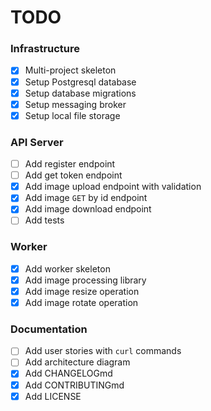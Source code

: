 # TODO

### Infrastructure

* [x] Multi-project skeleton
* [x] Setup Postgresql database
* [x] Setup database migrations
* [x] Setup messaging broker
* [x] Setup local file storage

### API Server

* [ ] Add register endpoint
* [ ] Add get token endpoint
* [x] Add image upload endpoint with validation
* [x] Add image `GET` by id endpoint
* [x] Add image download endpoint
* [ ] Add tests

### Worker

* [x] Add worker skeleton
* [x] Add image processing library
* [x] Add image resize operation
* [x] Add image rotate operation

### Documentation

* [ ] Add user stories with `curl` commands
* [ ] Add architecture diagram
* [x] Add CHANGELOGmd
* [x] Add CONTRIBUTINGmd
* [x] Add LICENSE